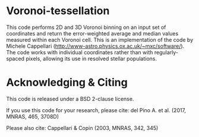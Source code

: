 # Voronoi-tessellation
This code performs 2D and 3D Voronoi binning on an input set of coordinates and return the error-weighted average and median values measured within each Voronoi cell. This is an implementation of the code by Michele Cappellari (http://www-astro.physics.ox.ac.uk/~mxc/software/). The code works with individual coordinates rather than with regularly-spaced pixels, allowing its use in resolved stellar populations.

# Acknowledging & Citing
This code is released under a BSD 2-clause license.

If you use this code for your research, please cite:
del Pino A. et al. (2017, MNRAS, 465, 3708D)

Please also cite:
Cappellari & Copin (2003, MNRAS, 342, 345)
